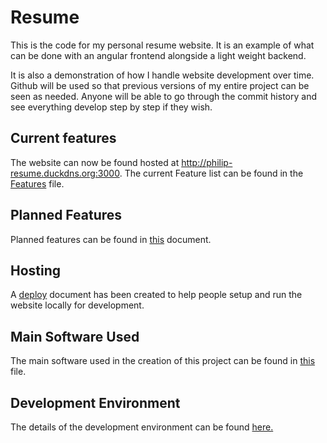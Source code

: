 # Resume
This is the code for my personal resume website. It is an example of what can be done with an angular frontend alongside a light weight backend. 

It is also a demonstration of how I handle website development over time.  Github will be used so that previous versions of my entire project can be seen as needed. Anyone will be able to go through the commit history and see everything develop step by step if they wish.

## Current features
The website can now be found hosted at http://philip-resume.duckdns.org:3000. 
The current Feature list can be found in the [Features](Features.md) file.

## Planned Features
Planned features can be found in [this](Planned_Features.md) document.

## Hosting
A [deploy](Deploy.md) document has been created to help people setup and run the website locally for development.

## Main Software Used
The main software used in the creation of this project can be found in [this](Technical_Details.md) file.
## Development Environment
The details of the development environment can be found [here.](Development.md)